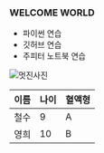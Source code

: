 ### WELCOME WORLD
- 파이썬 연습
- 깃허브 연습
- 주피터 노트북 연습

![멋진사진](https://images.unsplash.com/photo-1560237731-890b122a9b6c?fm=jpg&q=60&w=3000&ixlib=rb-4.0.3&ixid=M3wxMjA3fDB8MHxleHBsb3JlLWZlZWR8MXx8fGVufDB8fHx8fA%3D%3D)

이름 | 나이 | 혈액형
---|---|---
철수 | 9 | A
영희 | 10 | B